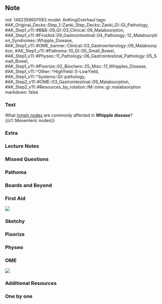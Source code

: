 ## Note
nid: 1482359607083
model: AnKingOverhaul
tags: #AK_Original_Decks::Step_1::Zanki_Step_Decks::Zanki_GI::GI_Pathology, #AK_Step1_v11::#B&B::09_GI::03_Clinical::09_Malabsorption, #AK_Step1_v11::#FirstAid::09_Gastrointestinal::04_Pathology::12_Malabsorption_Syndromes::Whipple_Disease, #AK_Step1_v11::#OME_banner::Clinical::03_Gastroenterology::09_Malabsorption, #AK_Step1_v11::#Pathoma::10_GI::05_Small_Bowel, #AK_Step1_v11::#Physeo::11_Pathology::06_Gastrointestinal_Pathology::05_Small_Bowel, #AK_Step1_v11::#Pixorize::02_Biochem::25_Misc::17_Whipples_Disease, #AK_Step1_v11::^Other::^HighYield::5-LowYield, #AK_Step1_v11::^Systems::GI::pathology, #AK_Step2_v11::#OME::03_Gastrointestinal::09_Malabsorption, #AK_Step2_v11::#Resources_by_rotation::IM::ome::gi::malabsorption
markdown: false

### Text
<div>
  What <u>lymph nodes</u> are commonly affected in <b>Whipple
  disease</b>?
</div>
<div>
  {{c1::Mesenteric nodes}}
</div>

### Extra


### Lecture Notes


### Missed Questions


### Pathoma


### Boards and Beyond


### First Aid
<img src="tmpG9Wm6k.png">

### Sketchy


### Pixorize


### Physeo


### OME
<div class="ome-widget">
  <a href=
  "https://onlinemeded.org/spa/gastroenterology/malabsorption/acquire?ref=anki">
  <img src="_OME_AnkiFlashcards_Lesson_2.png"></a>
</div>

### Additional Resources


### One by one

